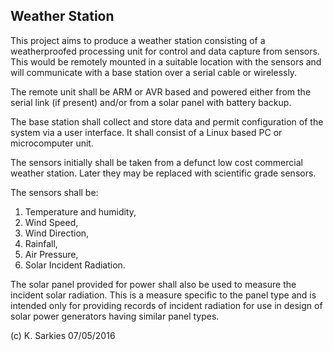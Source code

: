 Weather Station
---------------

This project aims to produce a weather station consisting of a weatherproofed
processing unit for control and data capture from sensors. This would be
remotely mounted in a suitable location with the sensors and will communicate
with a base station over a serial cable or wirelessly.

The remote unit shall be ARM or AVR based and powered either from the serial
link (if present) and/or from a solar panel with battery backup.

The base station shall collect and store data and permit configuration of the
system via a user interface. It shall consist of a Linux based PC or
microcomputer unit.

The sensors initially shall be taken from a defunct low cost commercial weather
station. Later they may be replaced with scientific grade sensors.

The sensors shall be:

1. Temperature and humidity,
2. Wind Speed,
3. Wind Direction,
4. Rainfall,
5. Air Pressure,
6. Solar Incident Radiation.

The solar panel provided for power shall also be used to measure the incident
solar radiation. This is a measure specific to the panel type and is intended
only for providing records of incident radiation for use in design of solar
power generators having similar panel types.

(c) K. Sarkies 07/05/2016

